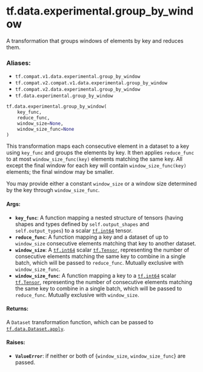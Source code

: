 <div itemscope itemtype="http://developers.google.com/ReferenceObject">
<meta itemprop="name" content="tf.data.experimental.group_by_window" />
<meta itemprop="path" content="Stable" />
</div>

# tf.data.experimental.group_by_window

A transformation that groups windows of elements by key and reduces them.

### Aliases:

* `tf.compat.v1.data.experimental.group_by_window`
* `tf.compat.v2.compat.v1.data.experimental.group_by_window`
* `tf.compat.v2.data.experimental.group_by_window`
* `tf.data.experimental.group_by_window`

``` python
tf.data.experimental.group_by_window(
    key_func,
    reduce_func,
    window_size=None,
    window_size_func=None
)
```

<!-- Placeholder for "Used in" -->

This transformation maps each consecutive element in a dataset to a key
using `key_func` and groups the elements by key. It then applies
`reduce_func` to at most `window_size_func(key)` elements matching the same
key. All except the final window for each key will contain
`window_size_func(key)` elements; the final window may be smaller.

You may provide either a constant `window_size` or a window size determined by
the key through `window_size_func`.

#### Args:


* <b>`key_func`</b>: A function mapping a nested structure of tensors
  (having shapes and types defined by `self.output_shapes` and
  `self.output_types`) to a scalar <a href="../../../tf.md#int64"><code>tf.int64</code></a> tensor.
* <b>`reduce_func`</b>: A function mapping a key and a dataset of up to `window_size`
  consecutive elements matching that key to another dataset.
* <b>`window_size`</b>: A <a href="../../../tf.md#int64"><code>tf.int64</code></a> scalar <a href="../../../tf/Tensor.md"><code>tf.Tensor</code></a>, representing the number of
  consecutive elements matching the same key to combine in a single
  batch, which will be passed to `reduce_func`. Mutually exclusive with
  `window_size_func`.
* <b>`window_size_func`</b>: A function mapping a key to a <a href="../../../tf.md#int64"><code>tf.int64</code></a> scalar
  <a href="../../../tf/Tensor.md"><code>tf.Tensor</code></a>, representing the number of consecutive elements matching
  the same key to combine in a single batch, which will be passed to
  `reduce_func`. Mutually exclusive with `window_size`.


#### Returns:

A `Dataset` transformation function, which can be passed to
<a href="../../../tf/data/Dataset.md#apply"><code>tf.data.Dataset.apply</code></a>.



#### Raises:


* <b>`ValueError`</b>: if neither or both of {`window_size`, `window_size_func`} are
  passed.